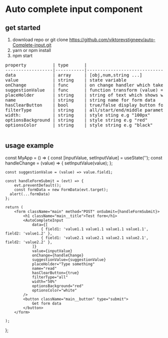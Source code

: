 # Auto complete input component

## get started

1. download repo or git clone https://github.com/viktorevstigneev/auto-Complete-input.git
2. yarn or npm install
3. npm start

<pre>
property          | type      |
------------------|-----------|----------------------------------------------------
data              | array     | [obj,num,string ...]
value             | string    | state variable
onChange          | func      | on change handler which takes in parameter value
suggestionValue   | func      | function transform (value) => value?.prop
placeHolder       | string    | string of text which shows when filed is empty
name              | string    | string name for form data
hasClearButton    | bool      | true/false display button for clearing filed value
filterType        | string    | all/start/end/middle parameter for auto complete
width:            | string    | style sting e.g "100px"
optionsBackground | string    | style string e.g "red"
optionsColor      | string    | style string e.g "black"

</pre>

## usage example

const MyApp = () => {
    const [inputValue, setInputValue] = useState('');
    const handleChange = (value) => {
      setInputValue(value);
    };

    const suggestionValue = (value) => value.field1;

    const handleFormSubmit = (evt) => {
    	evt.preventDefault();
    	const formData = new FormData(evt.target);
      alert(...formData)
    };

    return (
    	<form className="main" method="POST" onSubmit={handleFormSubmit}>
    		<h1 className="main__title">Test form</h1>
    		<AutoCompleteInput
    			data={[
    				{ field1: 'value1.1 value1.1 value1.1 value1.1', field2: 'value1.2' },
    				{ field1: 'value2.1 value2.1 value2.1 value2.1', field2: 'value2.2' },
    			]}
    			value={inputValue}
    			onChange={handleChange}
    			suggestionValue={suggestionValue}
    			placeHolder="Type something"
    			name="read"
    			hasClearButton={true}
    			filterType="all"
    			width="50%"
    			optionsBackground="red"
    			optionsColor="white"
    		/>
    		<button className="main__button" type="submit">
    			Get form data
    		</button>
    	</form>

    );
};
